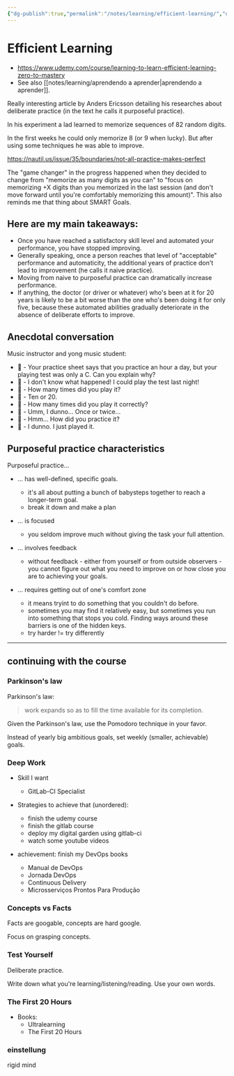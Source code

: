 ```yaml
---
{"dg-publish":true,"permalink":"/notes/learning/efficient-learning/","dgHomeLink":true,"dgPassFrontmatter":false}
---
```


# Efficient Learning

- <https://www.udemy.com/course/learning-to-learn-efficient-learning-zero-to-mastery>
- See also [[notes/learning/aprendendo a aprender|aprendendo a aprender]].

Really interesting article by Anders Ericsson detailing his researches about deliberate practice (in the text he calls it purposeful practice).

In his experiment a lad learned to memorize sequences of 82 random digits.

In the first weeks he could only memorize 8 (or 9 when lucky). But after using some techniques he was able to improve.

<https://nautil.us/issue/35/boundaries/not-all-practice-makes-perfect>

The "game changer" in the progress happened when they decided to change from "memorize as many digits as you can" to "focus on memorizing +X digits than you memorized in the last session (and don't move forward until you're comfortably memorizing this amount)". This also reminds me that thing about SMART Goals.

## Here are my main takeaways:

- Once you have reached a satisfactory skill level and automated your performance, you have stopped improving.
- Generally speaking, once a person reaches that level of "acceptable" performance and automaticity, the additional years of practice don't lead to improvement (he calls it naive practice).
- Moving from naive to purposeful practice can dramatically increase performance.
- If anything, the doctor (or driver or whatever) who's been at it for 20 years is likely to be a bit worse than the one who's been doing it for only five, because these automated abilities gradually deteriorate in the absence of deliberate efforts to improve.


## Anecdotal conversation

Music instructor and yong music student:

- 👨‍ - Your practice sheet says that you practice an hour a day, but your playing test was only a C. Can you explain why?
- 🧑‍ - I don't know what happened! I could play the test last night!
- 👨‍ - How many times did you play it?
- 🧑‍ - Ten or 20.
- 👨‍ - How many times did you play it correctly?
- 🧑‍ - Umm, I dunno... Once or twice...
- 👨‍ - Hmm... How did you practice it?
- 🧑‍ - I dunno. I just played it.


## Purposeful practice characteristics

Purposeful practice...

- ... has well-defined, specific goals.
    - it's all about putting a bunch of babysteps together to reach a longer-term goal.
    - break it down and make a plan

- ... is focused
    - you seldom improve much without giving the task your full attention.

- ... involves feedback
    - without feedback - either from yourself or from outside observers - you cannot figure out what you need to improve on or how close you are to achieving your goals.

- ... requires getting out of one's comfort zone
    - it means tryint to do something that you couldn't do before.
    - sometimes you may find it relatively easy, but sometimes you run into something that stops you cold. Finding ways around these barriers is one of the hidden keys.
    - try harder != try differently

---

## continuing with the course

### Parkinson's law

Parkinson's law:
> work expands so as to fill the time available for its completion.

Given the Parkinson's law, use the Pomodoro technique in your favor.

Instead of yearly big ambitious goals, set weekly (smaller, achievable) goals.

### Deep Work

- Skill I want
    - GitLab-CI Specialist
- Strategies to achieve that (unordered):
    - finish the udemy course
    - finish the gitlab course
    - deploy my digital garden using gitlab-ci
    - watch some youtube videos

- achievement: finish my DevOps books
    - Manual de DevOps
    - Jornada DevOps
    - Continuous Delivery
    - Microsserviços Prontos Para Produção


### Concepts vs Facts

Facts are googable, concepts are hard google.

Focus on grasping concepts.


### Test Yourself

Deliberate practice.

Write down what you're learning/listening/reading. Use your own words.


### The First 20 Hours

- Books:
    - Ultralearning
    - The First 20 Hours

### einstellung

rigid mind